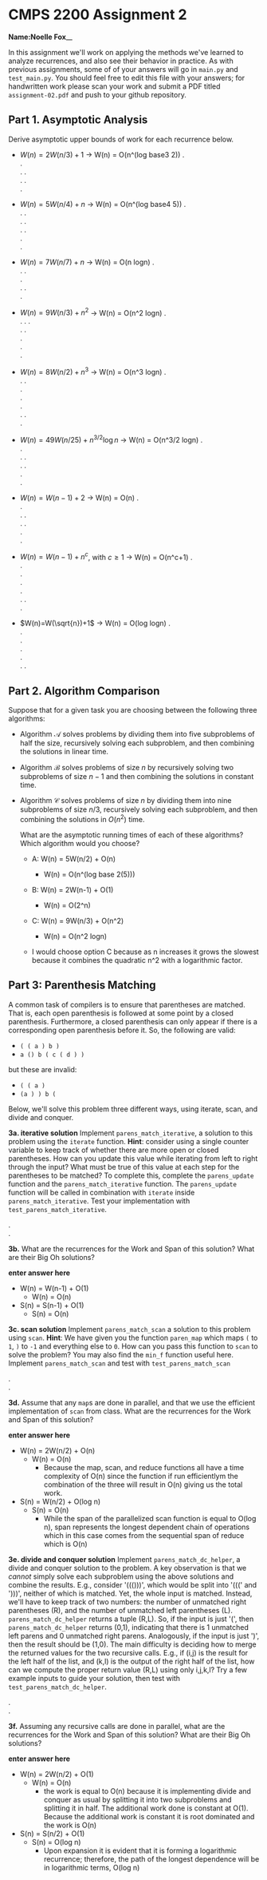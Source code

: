# CMPS 2200 Assignment 2

**Name:**____Noelle Fox______

In this assignment we'll work on applying the methods we've learned to analyze recurrences, and also see their behavior
in practice. As with previous
assignments, some of of your answers will go in `main.py` and `test_main.py`. You
should feel free to edit this file with your answers; for handwritten
work please scan your work and submit a PDF titled `assignment-02.pdf`
and push to your github repository.


## Part 1. Asymptotic Analysis

Derive asymptotic upper bounds of work for each recurrence below.

* $W(n)=2W(n/3)+1$ -> W(n) = O(n^(log base3 2))
.  
.  
. 
.  
. 
.  
. 
 
* $W(n)=5W(n/4)+n$ -> W(n) = O(n^(log base4 5))
.  
.
.  
. 
.  
. 
.  
.  
. 

* $W(n)=7W(n/7)+n$ -> W(n) = O(n logn)
.  
. 
.  
.  
. 
.  
.

* $W(n)=9W(n/3)+n^2$ -> W(n) = O(n^2 logn)
.  
.
. 
.  
. 
.  
.  
.  
.

* $W(n)=8W(n/2)+n^3$ -> W(n) = O(n^3 logn)
.  
.
.  
.  
.  
.  
. 
.  
. 


* $W(n)=49W(n/25)+n^{3/2}\log n$ -> W(n) = O(n^3/2 logn)
.  
.  
. 
.  
. 
.  
.  
.  

* $W(n)=W(n-1)+2$ -> W(n) = O(n)
.  
.  
. 
.  
. 
.  
.  
.  

* $W(n)= W(n-1)+n^c$, with $c\geq 1$ -> W(n) = O(n^c+1)
.  
.  
.  
.  
.  
. 
.  
. 

* $W(n)=W(\sqrt{n})+1$ -> W(n) = O(log logn)
.  
.  
.  
.  
.  
. 
. 


## Part 2. Algorithm Comparison

Suppose that for a given task you are choosing between the following three algorithms:

  * Algorithm $\mathcal{A}$ solves problems by dividing them into
      five subproblems of half the size, recursively solving each
      subproblem, and then combining the solutions in linear time.
    
  * Algorithm $\mathcal{B}$ solves problems of size $n$ by
      recursively solving two subproblems of size $n-1$ and then
      combining the solutions in constant time.
    
  * Algorithm $\mathcal{C}$ solves problems of size $n$ by dividing
      them into nine subproblems of size $n/3$, recursively solving
      each subproblem, and then combining the solutions in $O(n^2)$
      time.

    What are the asymptotic running times of each of these algorithms?
    Which algorithm would you choose?


    - A: W(n) = 5W(n/2) + O(n)
        - W(n) = O(n^(log base 2(5)))
    - B: W(n) = 2W(n-1) + O(1)
        - W(n) = O(2^n)
    - C: W(n) = 9W(n/3) + O(n^2)
        - W(n) = O(n^2 logn)

    - I would choose option C because as n increases it grows the slowest because it combines the quadratic n^2 with a logarithmic factor.



## Part 3: Parenthesis Matching

A common task of compilers is to ensure that parentheses are matched. That is, each open parenthesis is followed at some point by a closed parenthesis. Furthermore, a closed parenthesis can only appear if there is a corresponding open parenthesis before it. So, the following are valid:

- `( ( a ) b )`
- `a () b ( c ( d ) )`

but these are invalid:

- `( ( a )`
- `(a ) ) b (`

Below, we'll solve this problem three different ways, using iterate, scan, and divide and conquer.

**3a. iterative solution** Implement `parens_match_iterative`, a solution to this problem using the `iterate` function. **Hint**: consider using a single counter variable to keep track of whether there are more open or closed parentheses. How can you update this value while iterating from left to right through the input? What must be true of this value at each step for the parentheses to be matched? To complete this, complete the `parens_update` function and the `parens_match_iterative` function. The `parens_update` function will be called in combination with `iterate` inside `parens_match_iterative`. Test your implementation with `test_parens_match_iterative`.


.  
. 



**3b.** What are the recurrences for the Work and Span of this solution? What are their Big Oh solutions?

**enter answer here**

- W(n) = W(n-1) + O(1)
    - W(n) = O(n)
- S(n) = S(n-1) + O(1)
    - S(n) = O(n)



**3c. scan solution** Implement `parens_match_scan` a solution to this problem using `scan`. **Hint**: We have given you the function `paren_map` which maps `(` to `1`, `)` to `-1` and everything else to `0`. How can you pass this function to `scan` to solve the problem? You may also find the `min_f` function useful here. Implement `parens_match_scan` and test with `test_parens_match_scan`

.  
. 



**3d.** Assume that any `map`s are done in parallel, and that we use the efficient implementation of `scan` from class. What are the recurrences for the Work and Span of this solution? 

**enter answer here**

- W(n) = 2W(n/2) + O(n)
    - W(n) = O(n)
        - Because the map, scan, and reduce functions all have a time complexity of O(n) since the function if run efficientlym the combination of the three will result in O(n) giving us the total work.
- S(n) = W(n/2) + O(log n)
    - S(n) = O(n)
        - While the span of the parallelized scan function is equal to O(log n), span represents the longest dependent chain of operations which in this case comes from the sequential span of reduce which is O(n)




**3e. divide and conquer solution** Implement `parens_match_dc_helper`, a divide and conquer solution to the problem. A key observation is that we *cannot* simply solve each subproblem using the above solutions and combine the results. E.g., consider '((()))', which would be split into '(((' and ')))', neither of which is matched. Yet, the whole input is matched. Instead, we'll have to keep track of two numbers: the number of unmatched right parentheses (R), and the number of unmatched left parentheses (L). `parens_match_dc_helper` returns a tuple (R,L). So, if the input is just '(', then `parens_match_dc_helper` returns (0,1), indicating that there is 1 unmatched left parens and 0 unmatched right parens. Analogously, if the input is just ')', then the result should be (1,0). The main difficulty is deciding how to merge the returned values for the two recursive calls. E.g., if (i,j) is the result for the left half of the list, and (k,l) is the output of the right half of the list, how can we compute the proper return value (R,L) using only i,j,k,l? Try a few example inputs to guide your solution, then test with `test_parens_match_dc_helper`.



.  
. 





**3f.** Assuming any recursive calls are done in parallel, what are the recurrences for the Work and Span of this solution? What are their Big Oh solutions?

**enter answer here**

- W(n) = 2W(n/2) + O(1)
    - W(n) = O(n)
        - the work is equal to O(n) because it is implementing divide and conquer as usual by splitting it into two subproblems and splitting it in half. The additional work done is constant at O(1). Because the additional work is constant it is root dominated and the work is O(n)
- S(n) = S(n/2) + O(1)
    - S(n) = O(log n)
        - Upon expansion it is evident that it is forming a logarithmic recurrence; therefore, the path of the longest dependence will be in logarithmic terms, O(log n)


 
 


